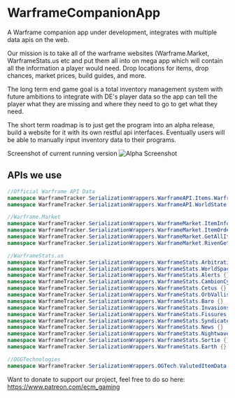 # WarframeCompanionApp
A Warframe companion app under development, integrates with multiple data apis on the web.

Our mission is to take all of the warframe websites (Warframe.Market, WarframeStats.us etc and put them all into on mega app which will contain all the information a player would need. Drop locations for items, drop chances, market prices, build guides, and more.

The long term end game goal is a total inventory management system with future ambitions to integrate with DE's player data so the app can tell the player what they are missing and where they need to go to get what they need.

The short term roadmap is to just get the program into an alpha release, build a website for it with its own restful api interfaces. Eventually users will be able to manually input inventory data to their programs.

Screenshot of current running version 
![Alpha Screenshot](https://i.imgur.com/Nzh5T9J.png)

## APIs we use
```c#
//Official Warframe API Data
namespace WarframeTracker.SerializationWrappers.WarframeAPI.Items.Warframes {}
namespace WarframeTracker.SerializationWrappers.WarframeAPI.WorldState {}

//Warframe.Market
namespace WarframeTracker.SerializationWrappers.WarframeMarket.ItemInfo {}
namespace WarframeTracker.SerializationWrappers.WarframeMarket.ItemOrders {}
namespace WarframeTracker.SerializationWrappers.WarframeMarket.GetAllItems {}
namespace WarframeTracker.SerializationWrappers.WarframeMarket.RivenGetAuctions {}

//WarframeStats.us
namespace WarframeTracker.SerializationWrappers.WarframeStats.Arbitration {}
namespace WarframeTracker.SerializationWrappers.WarframeStats.WorldSpace {}
namespace WarframeTracker.SerializationWrappers.WarframeStats.Alerts {}
namespace WarframeTracker.SerializationWrappers.WarframeStats.CambionCycle {}
namespace WarframeTracker.SerializationWrappers.WarframeStats.Cetus {}
namespace WarframeTracker.SerializationWrappers.WarframeStats.OrbVallis {}
namespace WarframeTracker.SerializationWrappers.WarframeStats.Baro {}
namespace WarframeTracker.SerializationWrappers.WarframeStats.Invasions {}
namespace WarframeTracker.SerializationWrappers.WarframeStats.Fissures {}
namespace WarframeTracker.SerializationWrappers.WarframeStats.Syndicate {}
namespace WarframeTracker.SerializationWrappers.WarframeStats.News {}
namespace WarframeTracker.SerializationWrappers.WarframeStats.Nightwave {}
namespace WarframeTracker.SerializationWrappers.WarframeStats.Sortie {}
namespace WarframeTracker.SerializationWrappers.WarframeStats.Earth {}

//OGGTechnologies
namespace WarframeTracker.SerializationWrappers.OGTech.ValutedItemData {}
```

Want to donate to support our project, feel free to do so here: https://www.patreon.com/ecm_gaming
